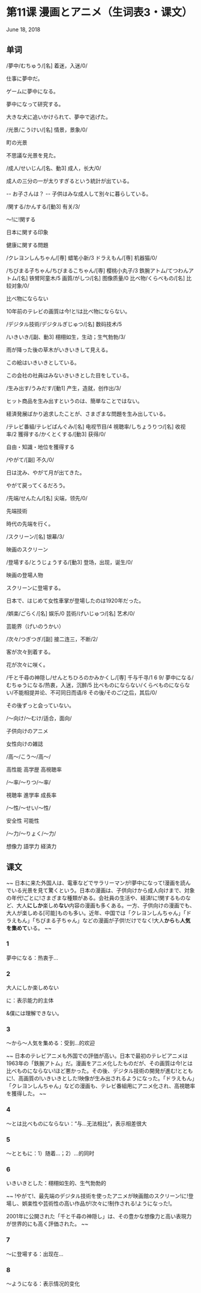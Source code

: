 # 第11课 漫画とアニメ（生词表3・课文）
June 18, 2018

## 单词
/夢中/むちゅう/[名] 着迷，入迷/0/

仕事に夢中だ。

ゲームに夢中になる。

夢中になって研究する。

大きな犬に追いかけられて、夢中で逃げた。

/光景/こうけい/[名] 情景，景象/0/

町の光景

不思議な光景を見た。

/成人/せいじん/[名、動3] 成人，长大/0/

成人の三分の一が太りすぎるという統計が出ている。

-- お子さんは？ -- 子供はみな成人して別々に暮らしている。

/関する/かんする/[動3] 有关/3/

～!に!関する

日本に関する印象

健康に関する問題

/クレヨンしんちゃん/[専] 蜡笔小新/3
ドラえもん/[専] 机器猫/0/

/ちびまる子ちゃん/ちびまるこちゃん/[専] 樱桃小丸子/3
鉄腕アトム/てつわんアトム/[名] 铁臂阿童木/5
画質/がしつ/[名] 图像质量/0
比べ物/くらべもの/[名] 比较对象/0/

比べ物にならない

10年前のテレビの画質は今!と!は比べ物にならない。

/デジタル技術/デジタルぎじゅつ/[名] 数码技术/5

/いきいき/[副、動3] 栩栩如生，生动；生气勃勃/3/

雨が降った後の草木がいきいきして見える。

この絵はいきいきとしている。

この会社の社員はみないきいきとした目をしている。

/生み出す/うみだす/[動1] 产生，造就，创作出/3/

ヒット商品を生み出すというのは、簡単なことではない。

経済発展ばかり追求したことが、さまざまな問題を生み出している。

/テレビ番組/テレビばんぐみ/[名] 电视节目/4
視聴率/しちょうりつ/[名] 收视率/2
獲得する/かくとくする/[動3] 获得/0/

自由・知識・地位を獲得する

/やがて/[副] 不久/0/

日は沈み、やがて月が出てきた。

やがて戻ってくるだろう。

/先端/せんたん/[名] 尖端，领先/0/

先端技術

時代の先端を行く。

/スクリーン/[名] 银幕/3/

映画のスクリーン

/登場する/とうじょうする/[動3] 登场，出现，诞生/0/

映画の登場人物

スクリーンに登場する。

日本で、はじめて女性車掌が登場したのは1920年だった。

/娯楽/ごらく/[名] 娱乐/0
芸術/げいじゅつ/[名] 艺术/0/

芸能界（げいのうかい）

/次々/つぎつぎ/[副] 接二连三，不断/2/

客が次々到着する。

花が次々に咲く。

/千と千尋の神隠し/せんとちひろのかみかくし/[専] 千与千寻/1 6 9/
夢中になる/むちゅうになる/热衷，入迷，沉醉/5
比べものにならない/くらべものにならない/不能相提并论、不可同日而语/8
その後/そのご/之后，其后/0/

その後ずっと会っていない。

/～向け/～むけ/适合，面向/

子供向けのアニメ

女性向けの雑誌

/高～/こう～/高～/

高性能   高学歴   高視聴率

/～率/～りつ/～率/

視聴率   進学率   成長率

/～性/～せい/～性/

安全性   可能性

/～力/～りょく/～力/

想像力   語学力   経済力

## 课文
~~
日本に来た外国人は、電車などでサラリーマンが!夢中になって!漫画を読んでいる光景を見て驚くという。日本の漫画は、子供向けから成人向けまで、対象の年代!ごとに!さまざまな種類がある。会社員の生活や、経済!に!関するものなど、大人**にしか**楽しめ**ない**内容の漫画も多くある。一方、子供向けの漫画でも、大人が楽しめる[可能]ものも多い。近年、中国では「クレヨンしんちゃん」「ドラえもん」「ちびまる子ちゃん」などの漫画が子供!だけでなく!大人**から**も**人気を集めて**いる。
~~

### 1
夢中になる：热衷于… 

### 2
大人にしか楽しめない

に：表示能力的主体

&僕には理解できない。

### 3
～から～人気を集める：受到…的欢迎

~~
日本のテレビアニメも外国での評価が高い。日本で最初のテレビアニメは1963年の「鉄腕アトム」だ。漫画をアニメ化したものだが、その画質は今!とは比べものにならない!ほど悪かった。その後、デジタル技術の開発が進む!とともに!、高画質の!いきいきとした!映像が生み出されるようになった。「ドラえもん」「クレヨンしんちゃん」などの漫画も、テレビ番組用にアニメ化され、高視聴率を獲得した。
~~

### 4
～とは比べものにならない：“与…无法相比”，表示相差很大

### 5
～とともに：1）随着…；2）…的同时

### 6
いきいきとした：栩栩如生的、生气勃勃的


~~
!やがて!、最先端のデジタル技術を使ったアニメが映画館のスクリーン!に!登場し、娯楽性や芸術性の高い作品が!次々に!制作される!ようになった!。

2001年に公開された「千と千尋の神隠し」は、その豊かな想像力と高い表現力が世界的にも高く評価された。 
~~

### 7
～に登場する：出现在…

### 8
～ようになる：表示情况的变化

